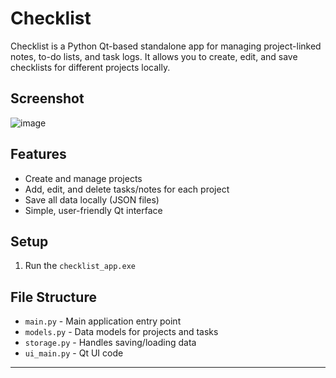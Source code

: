 # Checklist

Checklist is a Python Qt-based standalone app for managing project-linked notes, to-do lists, and task logs. It allows you to create, edit, and save checklists for different projects locally.

## Screenshot
![image](https://github.com/user-attachments/assets/48535ef2-18c3-477a-bad6-1687e31ad001)

## Features
- Create and manage projects
- Add, edit, and delete tasks/notes for each project
- Save all data locally (JSON files)
- Simple, user-friendly Qt interface

## Setup
1. Run the `checklist_app.exe`

## File Structure
- `main.py` - Main application entry point
- `models.py` - Data models for projects and tasks
- `storage.py` - Handles saving/loading data
- `ui_main.py` - Qt UI code

---
